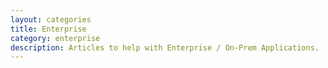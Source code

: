 ```yaml
---
layout: categories
title: Enterprise
category: enterprise
description: Articles to help with Enterprise / On-Prem Applications.
---
```

